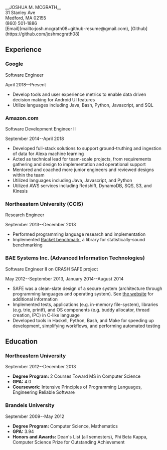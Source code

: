 <div class="container">

<p class="header">
__JOSHUA M. MCGRATH__<br/>
31 Stanley Ave<br/>
Medford, MA 02155<br/>
(860) 501-1886<br/>
[Email](mailto:josh.mcgrath08+github-resume@gmail.com), [Github](https://github.com/joshmcgrath08)
</p>

Experience
----------

### Google
<p class="work-title">Software Engineer</p>
<p class="time-range">April 2018--Present</p>

- Develop tools and user experience metrics to enable data driven decision making for Android UI features
- Utilize languages including Java, Bash, Python, Javascript, and SQL

### Amazon.com
<p class="work-title">Software Development Engineer II</p>
<p class="time-range">September 2014--April 2018</p>

- Developed full-stack solutions to support ground-truthing and ingestion of data for Alexa machine learning
- Acted as technical lead for team-scale projects, from requirements gathering and design to implementation and operational support
- Mentored and coached more junior engineers and reviewed designs within the team
- Utilized languages including Java, Javascript, and Python
- Utilized AWS services including Redshift, DynamoDB, SQS, S3, and Kinesis

### Northeastern University (CCIS)
<p class="work-title">Research Engineer</p>
<p class="time-range">September 2013--December 2013</p>

- Performed programming language research and implementation
- Implemented [Racket benchmark](https://docs.racket-lang.org/benchmark/index.html), a library for statistically-sound benchmarking

### BAE Systems Inc. (Advanced Information Technologies)
<p class="work-title">Software Engineer II on CRASH SAFE project</p>
<p class="time-range">May 2012--September 2013, January 2014--August 2014</p>

- SAFE was a clean-slate design of a secure system (architecture through programming languages and operating system). See [the website](http://www.crash-safe.org/) for additional information
- Implemented tests, applications (e.g. in-memory file-system), libraries (e.g. trie, printf), and OS components (e.g. buddy allocator, thread creation, IPC) in C-like language
- Developed tools in Haskell, Python, Bash, and Make for speeding up development, simplifying workflows, and performing automated testing

Education
---------

### Northeastern University
<p class="time-range">September 2012--December 2013</p>

- __Degree Program:__ 2 Courses Toward MS in Computer Science
- __GPA:__ 4.0
- __Coursework:__ Intensive Principles of Programming Languages, Engineering Reliable Software

### Brandeis University
<p class="time-range">September 2009--May 2012</p>

- __Degree Program:__ Computer Science, Mathematics
- __GPA:__ 3.94
- __Honors and Awards:__ Dean's List (all semesters), Phi Beta Kappa, Computer Science Prize for Outstanding Achievement

</div>
